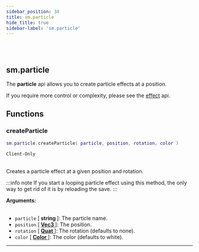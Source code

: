 ```yaml
---
sidebar_position: 34
title: sm.particle
hide_title: true
sidebar-label: 'sm.particle'
---
```


<br></br>

## sm.particle

The <strong>particle</strong> api allows you to create particle effects at a position.

If you require more control or complexity, please see the [effect](/docs/Game-Script-Environment/Userdata/Effect) api.

## Functions

### createParticle

```lua
sm.particle.createParticle( particle, position, rotation, color )
```
<code>Client-Only</code> <br></br>

Creates a particle effect at a given position and rotation.

:::info note
If you start a looping particle effect using this method, the only way to get rid of it is by reloading the save.
:::

<strong>Arguments:</strong> <br></br>

- <code>particle</code> [<strong> string </strong>]: The particle name.
- <code>position</code> [<strong> <a href="/docs/Game-Script-Environment/Userdata/Vec3"> Vec3 </a> </strong>]: The position.
- <code>rotation</code> [<strong> <a href="/docs/Game-Script-Environment/Userdata/Quat"> Quat </a> </strong>]: The rotation (defaults to none).
- <code>color</code> [<strong> <a href="/docs/Game-Script-Environment/Userdata/Color"> Color </a> </strong>]: The color (defaults to white).

---














